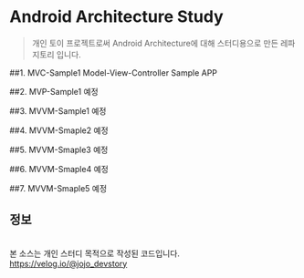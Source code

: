 Android Architecture Study
=================
> 개인 토이 프로젝트로써 Android Architecture에 대해 스터디용으로 만든 레파지토리 입니다.

##1. MVC-Sample1
Model-View-Controller Sample APP

##2. MVP-Sample1
예정

##3. MVVM-Sample1
예정

##4. MVVM-Smaple2
예정

##5. MVVM-Smaple3
예정

##6. MVVM-Smaple4
예정

##7. MVVM-Smaple5
예정

## 정보

<br>본 소스는 개인 스터디 목적으로 작성된 코드입니다.
https://velog.io/@jojo_devstory
